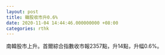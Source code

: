 ```yaml
---
layout: post
title: 韓股收市升0.6%
date: 2020-11-04 14:44:46.000000000 +08:00
categories: rthk
---
```


南韓股市上升。首爾綜合指數收市報2357點，升14點，升幅0.6%。
